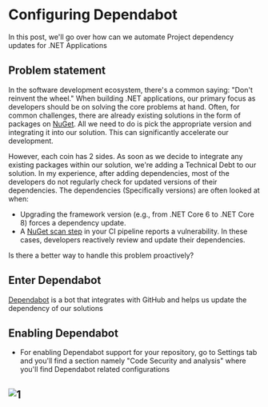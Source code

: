 # Configuring Dependabot
In this post, we'll go over how can we automate Project dependency updates for .NET Applications

## Problem statement
In the software development ecosystem, there's a common saying: "Don't reinvent the wheel." When building .NET applications, our primary focus as developers should be on solving the core problems at hand. Often, for common challenges, there are already existing solutions in the form of packages on [NuGet](https://www.nuget.org/). All we need to do is pick the appropriate version and integrating it into our solution. This can significantly accelerate our development.

However, each coin has 2 sides. As soon as we decide to integrate any existing packages within our solution, we're adding a Technical Debt to our solution.
In my experience, after adding dependencies, most of the developers do not regularly check for updated versions of their dependencies. 
The dependencies (Specifically versions) are often looked at when:
- Upgrading the framework version (e.g., from .NET Core 6 to .NET Core 8) forces a dependency update.
- A [NuGet scan step](https://learn.microsoft.com/en-us/nuget/concepts/auditing-packages) in your CI pipeline reports a vulnerability.
In these cases, developers reactively review and update their dependencies.

Is there a better way to handle this problem proactively?

## Enter Dependabot
[Dependabot](https://docs.github.com/en/code-security/dependabot/working-with-dependabot) is a bot that integrates with GitHub and helps us update the dependency of our solutions

## Enabling Dependabot
- For enabling Dependabot support for your repository, go to Settings tab and you'll find a section namely "Code Security and analysis" where you'll find Dependabot related configurations

![1](https://github.com/user-attachments/assets/a7df828a-5594-41ba-aadf-a38ba3a1c380)
- 
